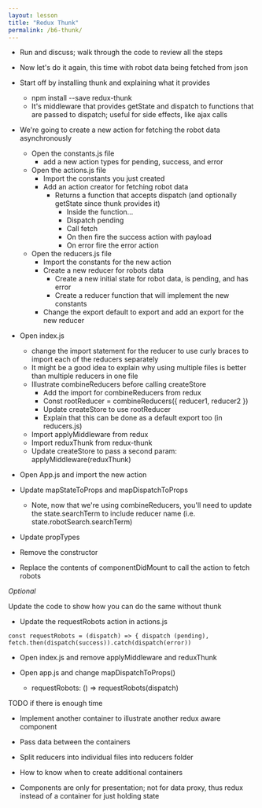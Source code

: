 ```yaml
---
layout: lesson
title: "Redux Thunk"
permalink: /b6-thunk/
---
```


-   Run and discuss; walk through the code to review all the steps

-   Now let's do it again, this time with robot data being fetched from json

-   Start off by installing thunk and explaining what it provides
    -   npm install --save redux-thunk
    -   It's middleware that provides getState and dispatch to functions that are passed to dispatch; useful for side effects, like ajax calls
-   We're going to create a new action for fetching the robot data asynchronously
    -   Open the constants.js file
        -   add a new action types for pending, success, and error
    -   Open the actions.js file
        -   Import the constants you just created
        -   Add an action creator for fetching robot data
            -   Returns a function that accepts dispatch (and optionally getState since thunk provides it)
                -   Inside the function…
                -   Dispatch pending
                -   Call fetch
                -   On then fire the success action with payload
                -   On error fire the error action
    -   Open the reducers.js file
        -   Import the constants for the new action
        -   Create a new reducer for robots data
            -   Create a new initial state for robot data, is pending, and has error
            -   Create a reducer function that will implement the new constants
        -   Change the export default to export and add an export for the new reducer

-   Open index.js
    -   change the import statement for the reducer to use curly braces to import each of the reducers separately
    -   It might be a good idea to explain why using multiple files is better than multiple reducers in one file
    -   Illustrate combineReducers before calling createStore
        -   Add the import for combineReducers from redux
        -   Const rootReducer = combineReducers({ reducer1, reducer2 })
        -   Update createStore to use rootReducer
        -   Explain that this can be done as a default export too (in reducers.js)
    -   Import applyMiddleware from redux
    -   Import reduxThunk from redux-thunk
    -   Update createStore to pass a second param: applyMiddleware(reduxThunk)

-   Open App.js and import the new action

-   Update mapStateToProps and mapDispatchToProps
    -   Note, now that we're using combineReducers, you'll need to update the state.searchTerm to include reducer name (i.e. state.robotSearch.searchTerm)

-   Update propTypes

-   Remove the constructor

-   Replace the contents of componentDidMount to call the action to fetch robots

*Optional*

Update the code to show how you can do the same without thunk

-   Update the requestRobots action in actions.js

```
const requestRobots = (dispatch) => { dispatch (pending), fetch.then(dispatch(success)).catch(dispatch(error))
```

-   Open index.js and remove applyMiddleware and reduxThunk

-   Open app.js and change mapDispatchToProps()
    -   requestRobots: () => requestRobots(dispatch)

TODO if there is enough time

-   Implement another container to illustrate another redux aware component

-   Pass data between the containers

-   Split reducers into individual files into reducers folder

-   How to know when to create additional containers

-   Components are only for presentation; not for data proxy, thus redux instead of a container for just holding state
